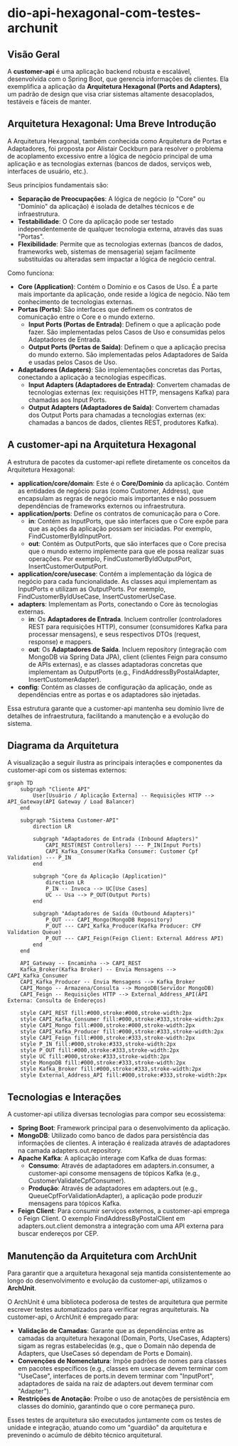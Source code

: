 # dio-api-hexagonal-com-testes-archunit

## **Visão Geral**

A **customer-api** é uma aplicação backend robusta e escalável, desenvolvida com o Spring Boot, que gerencia informações de clientes. Ela exemplifica a aplicação da **Arquitetura Hexagonal (Ports and Adapters)**, um padrão de design que visa criar sistemas altamente desacoplados, testáveis e fáceis de manter.

## **Arquitetura Hexagonal: Uma Breve Introdução**

A Arquitetura Hexagonal, também conhecida como Arquitetura de Portas e Adaptadores, foi proposta por Alistair Cockburn para resolver o problema de acoplamento excessivo entre a lógica de negócio principal de uma aplicação e as tecnologias externas (bancos de dados, serviços web, interfaces de usuário, etc.).

Seus princípios fundamentais são:

* **Separação de Preocupações**: A lógica de negócio (o "Core" ou "Domínio" da aplicação) é isolada de detalhes técnicos e de infraestrutura.
* **Testabilidade**: O Core da aplicação pode ser testado independentemente de qualquer tecnologia externa, através das suas "Portas".
* **Flexibilidade**: Permite que as tecnologias externas (bancos de dados, frameworks web, sistemas de mensageria) sejam facilmente substituídas ou alteradas sem impactar a lógica de negócio central.

Como funciona:

* **Core (Application)**: Contém o Domínio e os Casos de Uso. É a parte mais importante da aplicação, onde reside a lógica de negócio. Não tem conhecimento de tecnologias externas.
* **Portas (Ports)**: São interfaces que definem os contratos de comunicação entre o Core e o mundo externo.
    * **Input Ports (Portas de Entrada)**: Definem o que a aplicação pode fazer. São implementadas pelos Casos de Uso e consumidas pelos Adaptadores de Entrada.
    * **Output Ports (Portas de Saída)**: Definem o que a aplicação precisa do mundo externo. São implementadas pelos Adaptadores de Saída e usadas pelos Casos de Uso.
* **Adaptadores (Adapters)**: São implementações concretas das Portas, conectando a aplicação a tecnologias específicas.
    * **Input Adapters (Adaptadores de Entrada)**: Convertem chamadas de tecnologias externas (ex: requisições HTTP, mensagens Kafka) para chamadas aos Input Ports.
    * **Output Adapters (Adaptadores de Saída)**: Convertem chamadas dos Output Ports para chamadas a tecnologias externas (ex: chamadas a bancos de dados, clientes REST, produtores Kafka).

## **A customer-api na Arquitetura Hexagonal**

A estrutura de pacotes da customer-api reflete diretamente os conceitos da Arquitetura Hexagonal:

* **application/core/domain**: Este é o **Core/Domínio** da aplicação. Contém as entidades de negócio puras (como Customer, Address), que encapsulam as regras de negócio mais importantes e não possuem dependências de frameworks externos ou infraestrutura.
* **application/ports**: Define os contratos de comunicação para o Core.
    * **in**: Contém as InputPorts, que são interfaces que o Core expõe para que as ações da aplicação possam ser iniciadas. Por exemplo, FindCustomerByIdInputPort.
    * **out**: Contém as OutputPorts, que são interfaces que o Core precisa que o mundo externo implemente para que ele possa realizar suas operações. Por exemplo, FindCustomerByIdOutputPort, InsertCustomerOutputPort.
* **application/core/usecase**: Contém a implementação da lógica de negócio para cada funcionalidade. As classes aqui implementam as InputPorts e utilizam as OutputPorts. Por exemplo, FindCustomerByIdUseCase, InsertCustomerUseCase.
* **adapters**: Implementam as Ports, conectando o Core às tecnologias externas.
    * **in**: Os **Adaptadores de Entrada**. Incluem controller (controladores REST para requisições HTTP), consumer (consumidores Kafka para processar mensagens), e seus respectivos DTOs (request, response) e mappers.
    * **out**: Os **Adaptadores de Saída**. Incluem repository (integração com MongoDB via Spring Data JPA), client (clientes Feign para consumo de APIs externas), e as classes adaptadoras concretas que implementam as OutputPorts (e.g., FindAddressByPostalAdapter, InsertCustomerAdapter).
* **config**: Contém as classes de configuração da aplicação, onde as dependências entre as portas e os adaptadores são injetadas.

Essa estrutura garante que a customer-api mantenha seu domínio livre de detalhes de infraestrutura, facilitando a manutenção e a evolução do sistema.

## **Diagrama da Arquitetura**

A visualização a seguir ilustra as principais interações e componentes da customer-api com os sistemas externos:

```mermaid
graph TD  
    subgraph "Cliente API"  
        User[Usuário / Aplicação Externa] -- Requisições HTTP --> API_Gateway(API Gateway / Load Balancer)  
    end

    subgraph "Sistema Customer-API"  
        direction LR

        subgraph "Adaptadores de Entrada (Inbound Adapters)"  
            CAPI_REST(REST Controllers) --- P_IN(Input Ports)  
            CAPI_Kafka_Consumer(Kafka Consumer: Customer Cpf Validation) --- P_IN  
        end

        subgraph "Core da Aplicação (Application)"  
            direction LR  
            P_IN -- Invoca --> UC[Use Cases]  
            UC -- Usa --> P_OUT(Output Ports)  
        end

        subgraph "Adaptadores de Saída (Outbound Adapters)"  
            P_OUT --- CAPI_Mongo(MongoDB Repository)  
            P_OUT --- CAPI_Kafka_Producer(Kafka Producer: CPF Validation Queue)  
            P_OUT --- CAPI_Feign(Feign Client: External Address API)  
        end  
    end

    API_Gateway -- Encaminha --> CAPI_REST  
    Kafka_Broker(Kafka Broker) -- Envia Mensagens --> CAPI_Kafka_Consumer  
    CAPI_Kafka_Producer -- Envia Mensagens --> Kafka_Broker  
    CAPI_Mongo -- Armazena/Consulta --> MongoDB(Servidor MongoDB)  
    CAPI_Feign -- Requisições HTTP --> External_Address_API(API Externa: Consulta de Endereços)

    style CAPI_REST fill:#000,stroke:#000,stroke-width:2px  
    style CAPI_Kafka_Consumer fill:#000,stroke:#333,stroke-width:2px  
    style CAPI_Mongo fill:#000,stroke:#000,stroke-width:2px  
    style CAPI_Kafka_Producer fill:#000,stroke:#333,stroke-width:2px  
    style CAPI_Feign fill:#000,stroke:#333,stroke-width:2px  
    style P_IN fill:#000,stroke:#333,stroke-width:2px  
    style P_OUT fill:#000,stroke:#333,stroke-width:2px  
    style UC fill:#000,stroke:#333,stroke-width:2px  
    style MongoDB fill:#000,stroke:#333,stroke-width:2px  
    style Kafka_Broker fill:#000,stroke:#333,stroke-width:2px  
    style External_Address_API fill:#000,stroke:#333,stroke-width:2px
```

## **Tecnologias e Interações**

A customer-api utiliza diversas tecnologias para compor seu ecossistema:

* **Spring Boot**: Framework principal para o desenvolvimento da aplicação.
* **MongoDB**: Utilizado como banco de dados para persistência das informações de clientes. A interação é realizada através de adaptadores na camada adapters.out.repository.
* **Apache Kafka**: A aplicação interage com Kafka de duas formas:
    * **Consumo**: Através de adaptadores em adapters.in.consumer, a customer-api consome mensagens de tópicos Kafka (e.g., CustomerValidateCpfConsumer).
    * **Produção**: Através de adaptadores em adapters.out (e.g., QueueCpfForValidationAdapter), a aplicação pode produzir mensagens para tópicos Kafka.
* **Feign Client**: Para consumir serviços externos, a customer-api emprega o Feign Client. O exemplo FindAddressByPostalClient em adapters.out.client demonstra a integração com uma API externa para buscar endereços por CEP.

## **Manutenção da Arquitetura com ArchUnit**

Para garantir que a arquitetura hexagonal seja mantida consistentemente ao longo do desenvolvimento e evolução da customer-api, utilizamos o **ArchUnit**.

O ArchUnit é uma biblioteca poderosa de testes de arquitetura que permite escrever testes automatizados para verificar regras arquiteturais. Na customer-api, o ArchUnit é empregado para:

* **Validação de Camadas**: Garante que as dependências entre as camadas da arquitetura hexagonal (Domain, Ports, UseCases, Adapters) sigam as regras estabelecidas (e.g., que o Domain não dependa de Adapters, que UseCases só dependam de Ports e Domain).
* **Convenções de Nomenclatura**: Impõe padrões de nomes para classes em pacotes específicos (e.g., classes em usecase devem terminar com "UseCase", interfaces de ports.in devem terminar com "InputPort", adaptadores de saída na raiz de adapters.out devem terminar com "Adapter").
* **Restrições de Anotação**: Proíbe o uso de anotações de persistência em classes do domínio, garantindo que o core permaneça puro.

Esses testes de arquitetura são executados juntamente com os testes de unidade e integração, atuando como um "guardião" da arquitetura e prevenindo o acúmulo de débito técnico arquitetural.
